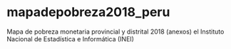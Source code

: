 # mapadepobreza2018_peru
Mapa de pobreza monetaria provincial y distrital 2018 (anexos) el Instituto Nacional de Estadística e Informática (INEI)
